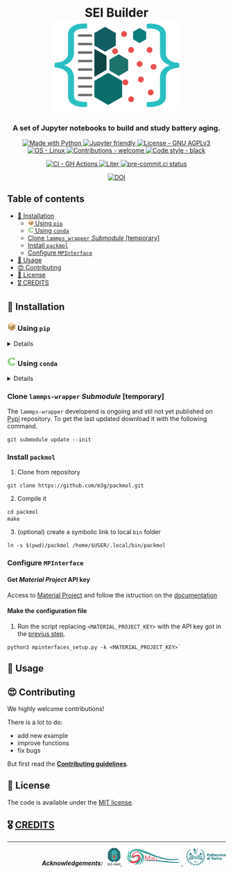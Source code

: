 <h1 align="center">
    SEI Builder
    <br>
    <picture>
      <source
        srcset="img/logo_dark.png"
        media="(prefers-color-scheme: dark)">
      <img width="300"
        alt="logo"
        src="img/logo.png" >
    </picture>
</h1>

<h3 align="center">
A set of Jupyter notebooks to build and study battery aging.
</h3>

<p align="center">
    <a target="_blank" href="https://python.org"><img
        src="https://img.shields.io/badge/Python-3.6%20%7C%203.7%20%7C%203.8-blue?logo=python&amp;logoColor=white"
        alt="Made with Python" />
    </a>
    <a target="_blank" href="https://jupyter.org"><img
        src="https://img.shields.io/badge/Jupyter%20Lab-2.9%20|%203.0%20-orange?logo=jupyter&logoColor=white"
        alt="Jupyter friendly" />
    </a>
    <a target="_blank" href="/LICENSE"><img
        src="https://img.shields.io/badge/license-GNU%20AGPLv3-green"
        alt="License - GNU AGPLv3" />
    </a>
    <a target="_blank" href="https://www.linux.org/"><img
        src="https://img.shields.io/badge/OS-Linux-lightgray?logo=linux&amp;logoColor=white"
        alt="OS - Linux" />
    </a>
    <a target="_blank" href="/CONTRIBUTING.md"><img
        src="https://img.shields.io/badge/contributions-welcome-green"
        alt="Contributions - welcome" />
    </a>
    <a target="_blank" href="https://github.com/psf/black"><img
        src="https://img.shields.io/badge/code%20style-black-000000.svg"
        alt="Code style - black" />
    </a>
</p>

<p align="center">
    <a target="_blank" href="https://github.com/features/actions"><img
        src="https://img.shields.io/badge/CI-GitHub_Actions-blue?logo=github-actions&amp;logoColor=white"
        alt="CI - GH Actions" />
    </a>
    <a target="_blank" href="https://github.com/DAP93/SEI_builder/actions/workflows/liter.yml"><img
        src="https://github.com/DAP93/SEI_builder/actions/workflows/liter.yml/badge.svg"
        alt="Liter" />
    </a>
        <a target="_blank" href="https://results.pre-commit.ci/latest/github/DAP93/SEI_builder/main?badge_token=zRcWs0cGTEaB1hO3Co5J9g"><img
        src="https://results.pre-commit.ci/badge/github/DAP93/SEI_builder/main.svg?badge_token=zRcWs0cGTEaB1hO3Co5J9g"
        alt="pre-commit.ci status" />
    </a>
</p>

<p align="center">
    <a target="_blank" href="http://img.shields.io/badge/DOI-to%20define-blue.svg"><img
		alt="DOI"
		src="http://img.shields.io/badge/DOI-to%20be%20define-blue.svg">
    </a>
</p>

## Table of contents

- [🎉 Installation](#-installation)
  * [<img src="img/etc/pip.png" width="13px"> Using `pip`](#using-pip)
  * [<img src="img/etc/conda.png" width="13px"> Using `conda`](#using-conda)
  * [Clone `lammps_wrapper` *Submodule* [temporary]](#clone-lammps-wrapper-submodule)
  * [Install `packmol`](#install-packmol)
  * [Configure `MPInterface`](#configure-mpinterface)
- [🚀 Usage](#-examples)
- [😍 Contributing](#-contributing)
- [🚩 License](#-license)
- [🎖️️️ CREDITS](#-creditscreditsmd)

## 🎉 Installation

### <a name="using-pip" /> <img src="img/etc/pip.png" width="20px"> Using `pip`

<details>

#### Clone repository

```console
git clone https://github.com/DAP93/SEI_builder.git
```

#### Set-up virtual environment (optional)

1. create a virtual environment `venv_sei`

```console
# python3 -m venv <Virtual environment name>
python3 -m venv venv_sei
```

2. activate it
```console
source venv_sei/bin/activate
```

#### Install dependencies

1. move in the *SEI Builder* folder
```console
cd SEI_builder
```

2. downlaod and install the requiremnts with `pip` (Package Installer for Python)
```console
pip install -r requirements.txt
```

3. check if all the jupyter widget are working:

```console
jupyter labextension list
# JupyterLab v3.1.17
# /.../venv_sei/share/jupyter/labextensions
#        nglview-js-widgets v3.0.1 enabled OK
#        jupyterlab-plotly v5.3.1 enabled OK
#        @jupyter-widgets/jupyterlab-manager v3.0.1 enabled OK (python, jupyterlab_widgets)
#        @bokeh/jupyter_bokeh v3.0.4 enabled OK (python, jupyter_bokeh)
```

if the line `nglview-js-widgets v3.0.1 enabled OK` is missing, run the following command:

```shell
$ pip install --force-reinstall nglview
```


</details>

### <a name="using-conda" /> <img src="img/etc/conda.png" width="20px"> Using `conda`

<details>

#### Clone repository

```console
git clone https://github.com/DAP93/SEI_builder.git
```

#### <a name="set-up-virtual-environment-conda" /> Set-up virtual environment (optional)

1. create a virtual environment `venv_sei` using environment file `environment.yml`

```console
conda env create -f SEI_builder/environment.yml
```

2. activate it
```console
conda activate venv_sei
```

#### Install dependencies

> NOTE: if you made the virtual environment following the [previous step](#set-up-virtual-environment-conda)
> you can skip this step.

1. move in the *SEI Builder* folder
```console
cd SEI_builder
```

2. downlaod and install the requiremnts with `pip` (Package Installer for Python)

```console
pip install -r requirements.txt
```

3. check if all the jupyter widget are working:

```console
jupyter labextension list
# JupyterLab v3.1.17
# /.../venv_sei/share/jupyter/labextensions
#        nglview-js-widgets v3.0.1 enabled OK
#        jupyterlab-plotly v5.3.1 enabled OK
#        @jupyter-widgets/jupyterlab-manager v3.0.1 enabled OK (python, jupyterlab_widgets)
#        @bokeh/jupyter_bokeh v3.0.4 enabled OK (python, jupyter_bokeh)
```

if the line `nglview-js-widgets v3.0.1 enabled OK` is missing, run the following command:

```shell
$ pip install --force-reinstall nglview
```

</details>

### <a name="clone-lammps-wrapper-submodule" /> Clone `lammps-wrapper` *Submodule* [temporary]

The `lammps-wrapper` developend is ongoing and stil not yet published on [Pypi](https://pypi.org/) repository.
To get the last updated download it with the following command.

```console
git submodule update --init
```
### <a name="install-packmol" /> Install `packmol`

1. Clone from repository
```console
git clone https://github.com/m3g/packmol.git
```

2. Compile it
```console
cd packmol
make
```

3. (optional) create a symbolic link to local `bin` folder

```console
ln -s $(pwd)/packmol /home/$USER/.local/bin/packmol
```


### <a name="configure-mpinterface" /> Configure `MPInterface`

#### Get *Material Project* API key

Access to [Material Project](https://materialsproject.org/) and follow the istruction on the [documentation](https://docs.materialsproject.org/open-apis/the-materials-api/#api-keys)

#### Make the configuration file

1. Run the script replacing `<MATERIAL_PROJECT_KEY>` with the API key got in the [previus step](#configure-mpinterface).

```console
python3 mpinterfaces_setup.py -k <MATERIAL_PROJECT_KEY>`
```

## 🚀 Usage

## 😍 Contributing

We highly welcome contributions!

There is a lot to do:

* add new example
* improve functions
* fix bugs

But first read the [**Contributing guidelines**](CONTRIBUTING.md).

## 🚩 License
The code is available under the [MIT license](LICENSE).

## 🎖️️️ [CREDITS](CREDITS.md)

<hr width="100%">
<p align="right">
    <em><strong>Acknowledgements:</strong></em>
    &nbsp;
    <a target="_blank" href="https://www.big-map.eu/">
        <img style="height:40px" src="img//logo-bigmap.png" alt="BIG MAP site" >
    </a>
    &nbsp;
    <a target="_blank" href="https://areeweb.polito.it/ricerca/small/">
        <img style="height:40px" src="img//logo-small.png" alt="SMALL site" >
    </a>
    &nbsp;
    <a target="_blank" href="https://www.polito.it/">
        <img style="height:40px" src="img//logo-polito.png" alt="POLITO site" >
    </a>
</p>
